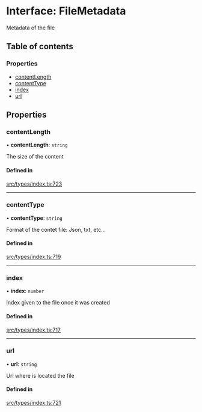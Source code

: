 # Interface: FileMetadata

Metadata of the file

## Table of contents

### Properties

- [contentLength](FileMetadata.md#contentlength)
- [contentType](FileMetadata.md#contenttype)
- [index](FileMetadata.md#index)
- [url](FileMetadata.md#url)

## Properties

### contentLength

• **contentLength**: `string`

The size of the content

#### Defined in

[src/types/index.ts:723](https://github.com/nevermined-io/components-catalog/blob/7d68f2d/lib/src/types/index.ts#L723)

___

### contentType

• **contentType**: `string`

Format of the contet file: Json, txt, etc...

#### Defined in

[src/types/index.ts:719](https://github.com/nevermined-io/components-catalog/blob/7d68f2d/lib/src/types/index.ts#L719)

___

### index

• **index**: `number`

Index given to the file once it was created

#### Defined in

[src/types/index.ts:717](https://github.com/nevermined-io/components-catalog/blob/7d68f2d/lib/src/types/index.ts#L717)

___

### url

• **url**: `string`

Url where is located the file

#### Defined in

[src/types/index.ts:721](https://github.com/nevermined-io/components-catalog/blob/7d68f2d/lib/src/types/index.ts#L721)

